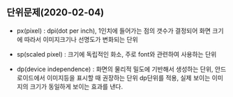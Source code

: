 ## 단위문제(2020-02-04)

* px(pixel) : dpi(dot per inch), 1인치에 들어가는 점의 갯수가 결정되어
화면 크기에 따라서 이미지크기나 선명도가 변화되는 단위

* sp(scaled pixel) : 크기에 독립적인 화소, 주로 font와 관련하여 사용하는 단위

* dp(device independence) : 화면의 물리적 밀도에 기반해서 생성하는 단위,
안드로이드에서 이미지등을 표시할 때 권장하는 단위
dp단위를 적용, 실제 보이는 이미지의 크기가 동일하게 보이는 효과를 낸다.
